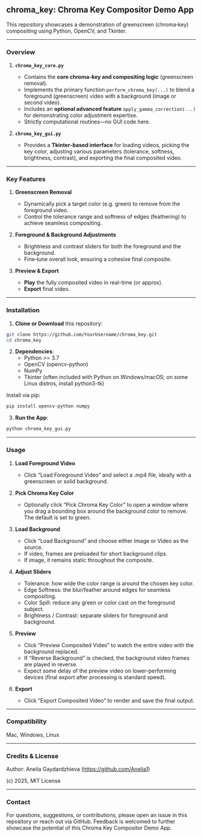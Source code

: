 ## chroma_key: Chroma Key Compositor Demo App

This repository showcases a demonstration of greenscreen (chroma‐key) compositing using Python, OpenCV, and Tkinter. 

---

### Overview

1. **`chroma_key_core.py`**
   - Contains the **core chroma‐key and compositing logic** (greenscreen removal).  
   - Implements the primary function `perform_chroma_key(...)` to blend a foreground (greenscreen) video with a background (image or second video).  
   - Includes an **optional advanced feature** `apply_gamma_correction(...)` for demonstrating color adjustment expertise.  
   - Strictly computational routines—no GUI code here.

3. **`chroma_key_gui.py`**
   - Provides a **Tkinter‐based interface** for loading videos, picking the key color, adjusting various parameters (tolerance, softness, brightness, contrast), and exporting the final composited video.  

---

### Key Features

1. **Greenscreen Removal**  
   - Dynamically pick a target color (e.g. green) to remove from the foreground video.  
   - Control the tolerance range and softness of edges (feathering) to achieve seamless compositing.

2. **Foreground & Background Adjustments**  
   - Brightness and contrast sliders for both the foreground and the background.  
   - Fine‐tune overall look, ensuring a cohesive final composite.

3. **Preview & Export**  
   - **Play** the fully composited video in real-time (or approx).  
   - **Export** final video.

---

### Installation

1. **Clone or Download** this repository:
```bash
git clone https://github.com/YourUsername/chroma_key.git
cd chroma_key
```

2. **Dependencies**: 
	- Python >= 3.7
	- OpenCV (opencv-python)
	- NumPy
	- Tkinter (often included with Python on Windows/macOS; on some Linux distros, install python3-tk)

Install via pip:
```bash
pip install opencv-python numpy
```

3. **Run the App**: 
```bash
python chroma_key_gui.py
```
---

### Usage

1. **Load Foreground Video**
   - Click “Load Foreground Video” and select a .mp4 file, ideally with a greenscreen or solid background.

3. **Pick Chroma Key Color**
   - Optionally click “Pick Chroma Key Color” to open a window where you drag a bounding box around the background color to remove. The default is set to green.

5. **Load Background**
   - Click “Load Background” and choose either Image or Video as the source.
   - If video, frames are preloaded for short background clips.
   - If image, it remains static throughout the composite.

7. **Adjust Sliders**
   - Tolerance: how wide the color range is around the chosen key color.
   - Edge Softness: the blur/feather around edges for seamless compositing.
   - Color Spill: reduce any green or color cast on the foreground subject.
   - Brightness / Contrast: separate sliders for foreground and background.

9. **Preview**
    - Click “Preview Composited Video” to watch the entire video with the background replaced.
    - If “Reverse Background” is checked, the background video frames are played in reverse.
    - Expect some delay of the preview video on lower-performing devices (final export after processing is standard speed).

11. **Export**
    - Click “Export Composited Video” to render and save the final output.

---

### Compatibility

Mac, Windows, Linux

---

### Credits & License

Author: Anelia Gaydardzhieva (https://github.com/Anelia1)

(c) 2025, MIT License

---

### Contact

For questions, suggestions, or contributions, please open an issue in this repository or reach out via GitHub. Feedback is welcomed to further showcase the potential of this Chroma Key Compositor Demo App.
